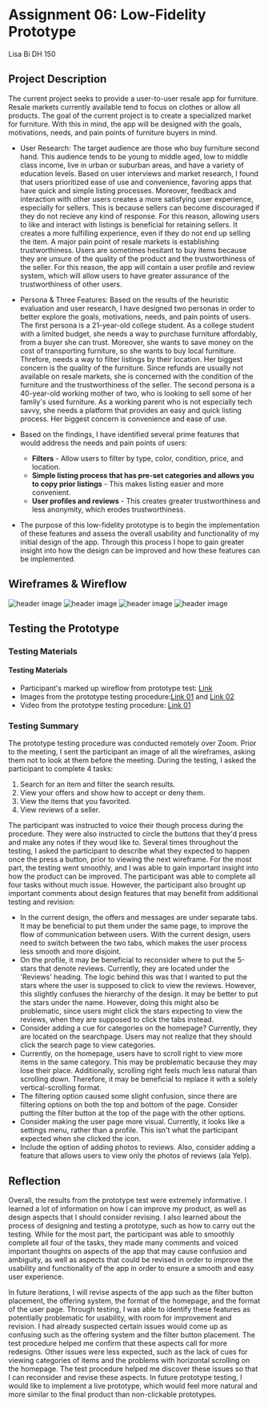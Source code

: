 # Assignment 06: Low-Fidelity Prototype
Lisa Bi
DH 150
## Project Description
The current project seeks to provide a user-to-user resale app for furniture. Resale markets currently available tend to focus on clothes or allow all products. The goal of the current project is to create a specialized market for furniture. With this in mind, the app will be designed with the goals, motivations, needs, and pain points of furniture buyers in mind. 

* User Research: The target audience are those who buy furniture second hand. This audience tends to be young to middle aged, low to middle class income, live in urban or suburban areas, and have a variety of education levels. Based on user interviews and market research, I found that users prioritized ease of use and convenience, favoring apps that have quick and simple listing processes. Moreover, feedback and interaction with other users creates a more satisfying user experience, especially for sellers. This is because sellers can become discouraged if they do not recieve any kind of response. For this reason, allowing users to like and interact with listings is beneficial for retaining sellers. It creates a more fulfilling experience, even if they do not end up selling the item. A major pain point of resale markets is establishing trustworthiness. Users are sometimes hesitant to buy items because they are unsure of the quality of the product and the trustworthiness of the seller. For this reason, the app will contain a user profile and review system, which will allow users to have greater assurance of the trustworthiness of other users. 

* Persona & Three Features: Based on the results of the heuristic evaluation and user research, I have designed two personas in order to better explore the goals, motivations, needs, and pain points of users. The first persona is a 21-year-old college student. As a college student with a limited budget, she needs a way to purchase furniture affordably, from a buyer she can trust. Moreover, she wants to save money on the cost of transporting furniture, so she wants to buy local furniture. Threfore, needs a way to filter listings by their location. Her biggest concern is the quality of the furniture. Since refunds are usually not available on resale markets, she is concerned with the condition of the furniture and the trustworthiness of the seller. The second persona is a 40-year-old working mother of two, who is looking to sell some of her family's used furniture. As a working parent who is not especially tech savvy, she needs a platform that provides an easy and quick listing process. Her biggest concern is convenience and ease of use.

* Based on the findings, I have identified several prime features that would address the needs and pain points of users:
  * **Filters** - Allow users to filter by type, color, condition, price, and location.
  * **Simple listing process that has pre-set categories and allows you to copy prior listings** - This makes listing easier and more convenient.
  * **User profiles and reviews** - This creates greater trustworthiness and less anonymity, which erodes trustworthiness.

* The purpose of this low-fidelity prototype is to begin the implementation of these features and assess the overall usability and functionality of my initial design of the app. Through this process I hope to gain greater insight into how the design can be improved and how these features can be implemented.
## Wireframes & Wireflow
![header image](https://github.com/lisabi-ux/Heuristic-Evaluation/blob/main/wireflow1.png)
![header image](https://github.com/lisabi-ux/Heuristic-Evaluation/blob/main/wireflow2.png)
![header image](https://github.com/lisabi-ux/Heuristic-Evaluation/blob/main/wireflow3.png)
![header image](https://github.com/lisabi-ux/Heuristic-Evaluation/blob/main/wireflow4.png)

## Testing the Prototype

### Testing Materials
#### Testing Materials
* Participant's marked up wireflow from prototype test: [Link](https://github.com/lisabi-ux/Heuristic-Evaluation/blob/main/lucywireflow.jpg)
* Images from the prototype testing procedure:[Link 01](https://github.com/lisabi-ux/Heuristic-Evaluation/blob/main/lucyscreenshot1.PNG) and [Link 02](https://github.com/lisabi-ux/Heuristic-Evaluation/blob/main/lucyscreenshot2.PNG)
* Video from the prototype testing procedure: [Link 01](https://www.youtube.com/watch?v=sFqYNOLI-0s&ab_channel=LisaBi)

### Testing Summary
The prototype testing procedure was conducted remotely over Zoom. Prior to the meeting, I sent the participant an image of all the wireframes, asking them not to look at them before the meeting. During the testing, I asked the participant to complete 4 tasks:

1) Search for an item and filter the search results.
2) View your offers and show how to accept or deny them.
3) View the items that you favorited.
4) View reviews of a seller.

The participant was instructed to voice their though process during the procedure. They were also instructed to circle the buttons that they'd press and make any notes if they woud like to. Several times throughout the testing, I asked the participant to describe what they expected to happen once the press a button, prior to viewing the next wireframe. For the most part, the testing went smoothly, and I was able to gain important insight into how the product can be improved. The participant was able to complete all four tasks without much issue. However, the participant also brought up important comments about design features that may benefit from additional testing and revision:
* In the current design, the offers and messages are under separate tabs. It may be beneficial to put them under the same page, to improve the flow of communication between users. With the current design, users need to switch between the two tabs, which makes the user process less smooth and more disjoint.
* On the profile, it may be beneficial to reconsider where to put the 5-stars that denote reviews. Currently, they are located under the 'Reviews' heading. The logic behind this was that I wanted to put the stars where the user is supposed to click to view the reviews. However, this slightly confuses the hierarchy of the design. It may be better to put the stars under the name. However, doing this might also be problematic, since users might click the stars expecting to view the reviews, when they are supposed to click the tabs instead.
* Consider adding a cue for categories on the homepage? Currently, they are located on the searchpage. Users may not realize that they should click the search page to view categories.
* Currently, on the homepage, users have to scroll right to view more items in the same category. This may be problematic because they may lose their place. Additionally, scrolling right feels much less natural than scrolling down. Therefore, it may be beneficial to replace it with a solely vertical-scrolling format.
* The filtering option caused some slight confusion, since there are filtering options on both the top and bottom of the page. Consider putting the filter button at the top of the page with the other options.
* Consider making the user page more visual. Currently, it looks like a settings menu, rather than a profile. This isn't what the participant expected when she clicked the icon.
* Include the option of adding photos to reviews. Also, consider adding a feature that allows users to view only the photos of reviews (ala Yelp).

## Reflection
Overall, the results from the prototype test were extremely informative. I learned a lot of information on how I can improve my product, as well as design aspects that I should consider revising. I also learned about the process of designing and testing a prototype, such as how to carry out the testing. While for the most part, the participant was able to smoothly complete all four of the tasks, they made many comments and voiced important thoughts on aspects of the app that may cause confusion and ambiguity, as well as aspects that could be revised in order to improve the usability and functionality of the app in order to ensure a smooth and easy user experience. 

In future iterations, I will revise aspects of the app such as the filter button placement, the offering system, the format of the homepage, and the format of the user page. Through testing, I was able to identify these features as potentially problematic for usability, with room for improvement and revision. I had already suspected certain issues would come up as confusing such as the offering system and the filter button placement. The test procedure helped me confirm that these aspects call for more redesigns. Other issues were less expected, such as the lack of cues for viewing categories of items and the problems with horizontal scrolling on the homepage. The test procedure helped me discover these issues so that I can reconsider and revise these aspects. In future prototype testing, I would like to implement a live prototype, which would feel more natural and more similar to the final product than non-clickable prototypes.
